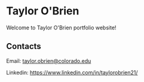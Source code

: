 # Taylor O'Brien

Welcome to Taylor O'Brien portfolio website!

## Contacts

Email: taylor.obrien@colorado.edu

Linkedin: https://www.linkedin.com/in/taylorobrien21/

